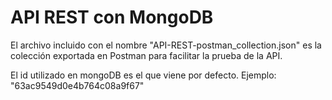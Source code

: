 # API REST con MongoDB

El archivo incluido con el nombre "API-REST-postman_collection.json" es la colección exportada en Postman
para facilitar la prueba de la API.

El id utilizado en mongoDB es el que viene por defecto. Ejemplo: "63ac9549d0e4b764c08a9f67"